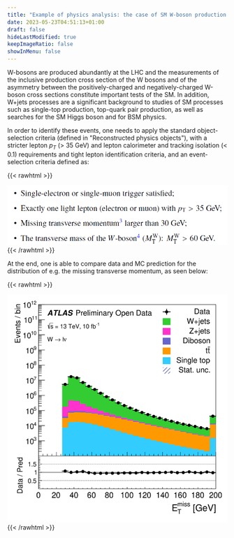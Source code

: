 ```yaml
---
title: "Example of physics analysis: the case of SM W-boson production in the single-lepton final state"
date: 2023-05-23T04:51:13+01:00
draft: false
hideLastModified: true
keepImageRatio: false
showInMenu: false
---
```


W-bosons are produced abundantly at the LHC and the measurements of the inclusive production cross section of the W bosons and of the asymmetry between the positively-charged and negatively-charged W-boson cross sections constitute important tests of the SM. In addition, W+jets processes are a significant background to studies of SM processes such as single-top production, top-quark pair production, as well as searches for the SM Higgs boson and for BSM physics.

In order to identify these events, one needs to apply the standard object-selection criteria (defined in "Reconstructed physics objects"), with a stricter lepton $p_T$ (> 35 GeV) and lepton calorimeter and tracking isolation (< 0.1) requirements and tight lepton identification criteria, and an event-selection criteria defined as:

{{< rawhtml >}}
<CENTER>
<img src="images/SL1.png" width="600" />
</CENTER>
{{< /rawhtml >}}

At the end, one is able to compare data and MC prediction for the distribution of e.g. the missing transverse momentum, as seen below:

{{< rawhtml >}}
<CENTER>
<img src="images/SL1_plot.png" width="600" />
</CENTER>
{{< /rawhtml >}}